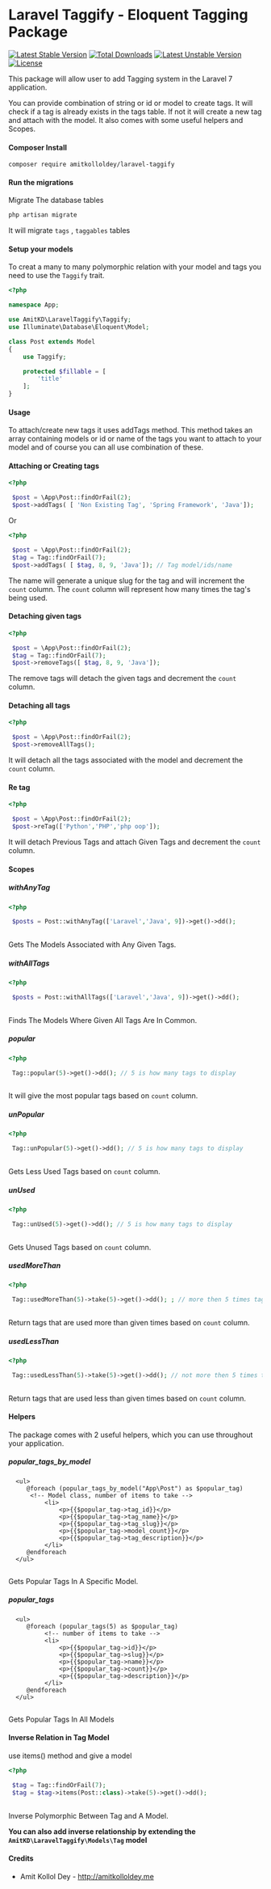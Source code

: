 Laravel Taggify - Eloquent Tagging Package
============

[![Latest Stable Version](https://poser.pugx.org/amitkolloldey/laravel-taggify/v)](//packagist.org/packages/amitkolloldey/laravel-taggify) [![Total Downloads](https://poser.pugx.org/amitkolloldey/laravel-taggify/downloads)](//packagist.org/packages/amitkolloldey/laravel-taggify) [![Latest Unstable Version](https://poser.pugx.org/amitkolloldey/laravel-taggify/v/unstable)](//packagist.org/packages/amitkolloldey/laravel-taggify) [![License](https://poser.pugx.org/amitkolloldey/laravel-taggify/license)](//packagist.org/packages/amitkolloldey/laravel-taggify)


This package will allow user to add Tagging system in the Laravel 7 application. 

You can provide combination of string or id or model to create tags. It will check if a tag is already exists in the tags table. If not it will create a new tag and attach with the model. It also comes with some useful helpers and Scopes.

#### Composer Install

```shell
composer require amitkolloldey/laravel-taggify
```

#### Run the migrations

Migrate The database tables 

```bash
php artisan migrate
```
It will migrate `tags` , `taggables` tables

#### Setup your models
To creat a many to many polymorphic relation with your model and tags you need to use the `Taggify` trait.
```php
<?php

namespace App;

use AmitKD\LaravelTaggify\Taggify;
use Illuminate\Database\Eloquent\Model;

class Post extends Model
{
    use Taggify;

    protected $fillable = [
        'title'
    ];
}
```
#### Usage
To attach/create new tags it uses addTags method. This method takes an array containing models or id or name of the tags you want to attach to your model and of course you can all use combination of these.

#### Attaching or Creating tags

```php
<?php

 $post = \App\Post::findOrFail(2);
 $post->addTags( [ 'Non Existing Tag', 'Spring Framework', 'Java']);

```
Or
 ```php
<?php
 
  $post = \App\Post::findOrFail(2);
  $tag = Tag::findOrFail(7);
  $post->addTags( [ $tag, 8, 9, 'Java']); // Tag model/ids/name
 
 ```
The name will generate a unique slug for the tag and will increment the `count` column. The `count` column will represent how many times the tag's being used.

 #### Detaching given tags
 
 ```php
<?php
 
  $post = \App\Post::findOrFail(2); 
  $tag = Tag::findOrFail(7);
  $post->removeTags([ $tag, 8, 9, 'Java']);
 
 ```
The remove tags will detach the given tags and decrement the `count` column.

 #### Detaching all tags
 
 ```php
<?php
 
  $post = \App\Post::findOrFail(2); 
  $post->removeAllTags();
 
 ```
It will detach all the tags associated with the model and decrement the `count` column.

 #### Re tag
 
 ```php
<?php
 
  $post = \App\Post::findOrFail(2); 
  $post->reTag(['Python','PHP','php oop']);
 
 ```
It will detach Previous Tags and attach Given Tags and decrement the `count` column.

#### Scopes
 
##### withAnyTag

 ```php
<?php
 
  $posts = Post::withAnyTag(['Laravel','Java', 9])->get()->dd();
   
 ```
 Gets The Models Associated with Any Given Tags.


##### withAllTags

 ```php
<?php
 
  $posts = Post::withAllTags(['Laravel','Java', 9])->get()->dd();
   
 ```
 Finds The Models Where Given All Tags Are In Common.
 
##### popular
 
  ```php
<?php

   Tag::popular(5)->get()->dd(); // 5 is how many tags to display
    
  ```
  It will give the most popular tags based on `count` column.
 
##### unPopular
  
   ```php
<?php
 
    Tag::unPopular(5)->get()->dd(); // 5 is how many tags to display
     
   ```
   Gets Less Used Tags based on `count` column.
   
##### unUsed
     
  ```php
<?php

   Tag::unUsed(5)->get()->dd(); // 5 is how many tags to display
    
  ```
Gets Unused Tags based on `count` column.

##### usedMoreThan
     
  ```php
<?php

   Tag::usedMoreThan(5)->take(5)->get()->dd(); ; // more then 5 times tag's being used
    
  ```
Return tags that are used more than given times based on `count` column.  

##### usedLessThan
     
  ```php
<?php

   Tag::usedLessThan(5)->take(5)->get()->dd(); // not more then 5 times tag's being used
    
  ```
Return tags that are used less than given times based on `count` column.  

#### Helpers
The package comes with 2 useful helpers, which you can use throughout your application.

##### popular_tags_by_model

  ```blade
    <ul>
       @foreach (popular_tags_by_model("App\Post") as $popular_tag)
        <!-- Model class, number of items to take --> 
            <li>
                <p>{{$popular_tag->tag_id}}</p>
                <p>{{$popular_tag->tag_name}}</p>
                <p>{{$popular_tag->tag_slug}}</p>
                <p>{{$popular_tag->model_count}}</p>
                <p>{{$popular_tag->tag_description}}</p> 
            </li>
       @endforeach
    </ul>
    
  ```
Gets Popular Tags In A Specific Model. 

##### popular_tags

  ```blade
    <ul>
       @foreach (popular_tags(5) as $popular_tag) 
            <!-- number of items to take --> 
            <li>
                <p>{{$popular_tag->id}}</p>
                <p>{{$popular_tag->slug}}</p>
                <p>{{$popular_tag->name}}</p>
                <p>{{$popular_tag->count}}</p>
                <p>{{$popular_tag->description}}</p> 
            </li>
       @endforeach
    </ul>
    
  ```
Gets Popular Tags In All Models 

#### Inverse Relation in Tag Model

use items() method and give a model 

  ```php
<?php

   $tag = Tag::findOrFail(7);
   $tag = $tag->items(Post::class)->take(5)->get()->dd();
    
  ```
Inverse Polymorphic Between Tag and A Model. 

**You can also add inverse relationship by extending the `AmitKD\LaravelTaggify\Models\Tag` model**

#### Credits

 - Amit Kollol Dey - http://amitkolloldey.me
 
